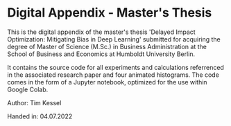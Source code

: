 # Digital Appendix - Master's Thesis

This is the digital appendix of the master's thesis 'Delayed Impact Optimization: Mitigating Bias in Deep Learning' submitted for acquiring the degree of
Master of Science (M.Sc.) in Business Administration at the School of Business and Economics at Humboldt University Berlin.

It contains the source code for all experiments and calculations referrenced in the associated research paper and four animated histograms. The code comes in the form of a Jupyter notebook, optimized for the use within Google Colab.

Author: Tim Kessel

Handed in: 04.07.2022
